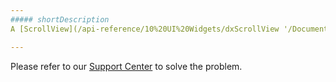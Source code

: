 ```yaml
---
##### shortDescription
A [ScrollView](/api-reference/10%20UI%20Widgets/dxScrollView '/Documentation/ApiReference/UI_Widgets/dxScrollView/') internal error.

---
```

Please refer to our [Support Center](https://www.devexpress.com/Support/Center) to solve the problem.